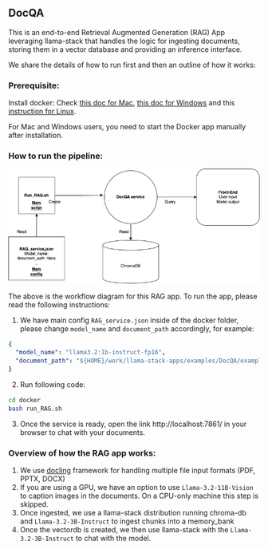 ## DocQA

This is an end-to-end Retrieval Augmented Generation (RAG) App leveraging llama-stack that handles the logic for ingesting documents, storing them in a vector database and providing an inference interface.

We share the details of how to run first and then an outline of how it works:

### Prerequisite:

Install docker: Check [this doc for Mac](https://docs.docker.com/desktop/setup/install/mac-install/), [this doc for Windows](https://docs.docker.com/desktop/setup/install/windows-install/) and this [instruction for Linux](https://docs.docker.com/engine/install/).

For Mac and Windows users, you need to start the Docker app manually after installation.

### How to run the pipeline:

![RAG_workflow](./data/assets/DocQA.png)

The above is the workflow diagram for this RAG app. To run the app, please read the following instructions:

1. We have main config `RAG_service.json` inside of the docker folder, please change `model_name` and `document_path` accordingly, for example:

```yaml
{
  "model_name": "llama3.2:1b-instruct-fp16",
  "document_path": "${HOME}/work/llama-stack-apps/examples/DocQA/example_data"
}
```

2. Run following code:

```bash
cd docker
bash run_RAG.sh
```

3.  Once the service is ready, open the link http://localhost:7861/ in your browser to chat with your documents.



### Overview of how the RAG app works:

1. We use [docling](https://github.com/DS4SD/docling) framework for handling multiple file input formats (PDF, PPTX, DOCX)
2. If you are using a GPU, we have an option to use `Llama-3.2-11B-Vision` to caption images in the documents. On a CPU-only machine this step is skipped.
3. Once ingested, we use a llama-stack distribution running chroma-db and `Llama-3.2-3B-Instruct` to ingest chunks into a memory_bank
4. Once the vectordb is created, we then use llama-stack with the `Llama-3.2-3B-Instruct` to chat with the model.
